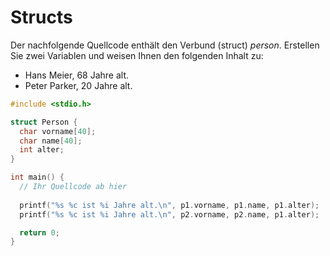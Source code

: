 # Structs

Der nachfolgende Quellcode enthält den Verbund (struct) *person*. 
Erstellen Sie zwei Variablen und weisen Ihnen den folgenden Inhalt zu:
- Hans Meier, 68 Jahre alt.
- Peter Parker, 20 Jahre alt.

```cpp
#include <stdio.h>

struct Person {
  char vorname[40];
  char name[40];
  int alter;
} 

int main() {
  // Ihr Quellcode ab hier
  
  printf("%s %c ist %i Jahre alt.\n", p1.vorname, p1.name, p1.alter); 
  printf("%s %c ist %i Jahre alt.\n", p2.vorname, p2.name, p1.alter); 

  return 0;
}
```